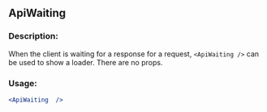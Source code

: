 ## ApiWaiting

### Description:
When the client is waiting for a response for a request, `<ApiWaiting />` can be used to show a loader. There are no props.

### Usage:
```jsx
<ApiWaiting  />
```

